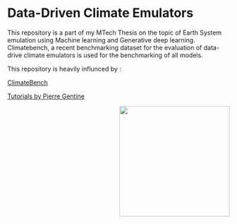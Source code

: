 # Data-Driven Climate Emulators

This repository is a part of my MTech Thesis on the topic of Earth System emulation using Machine learning and Generative deep learning. Climatebench, a recent benchmarking dataset for the evaluation of data-drive climate emulators is used for the benchmarking of all models.




This repository is heavily influnced by :

[ClimateBench](https://github.com/duncanwp/ClimateBench.git)

[Tutorials by Pierre Gentine ](https://github.com/leap-stc/EAEE4000_ML_for_Env_Eng_Sci.git)

[<img src="http://www.cs.toronto.edu/~sme/PMU199-climate-computing/pmu199-2011/Globe_as_a_grid.jpg" align="right" width="250">](https://en.wikipedia.org/wiki/General_circulation_model)
